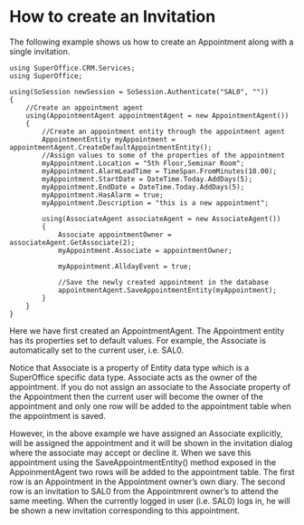<properties date="2016-06-24"
SortOrder="7"
/>

How to create an Invitation
===========================

 

The following example shows us how to create an Appointment along with a single invitation.

```
using SuperOffice.CRM.Services;
using SuperOffice;
 
using(SoSession newSession = SoSession.Authenticate("SAL0", ""))
{
    //Create an appointment agent
    using(AppointmentAgent appointmentAgent = new AppointmentAgent())
    {
        //Create an appointment entity through the appointment agent
        AppointmentEntity myAppointment = appointmentAgent.CreateDefaultAppointmentEntity();
        //Assign values to some of the properties of the appointment
        myAppointment.Location = "5th Floor,Seminar Room";
        myAppointment.AlarmLeadTime = TimeSpan.FromMinutes(10.00);
        myAppointment.StartDate = DateTime.Today.AddDays(5);
        myAppointment.EndDate = DateTime.Today.AddDays(5);
        myAppointment.HasAlarm = true;
        myAppointment.Description = "this is a new appointment";
     
        using(AssociateAgent associateAgent = new AssociateAgent())
        {
            Associate appointmentOwner = associateAgent.GetAssociate(2);
            myAppointment.Associate = appointmentOwner;
         
            myAppointment.AlldayEvent = true;
         
            //Save the newly created appointment in the database
            appointmentAgent.SaveAppointmentEntity(myAppointment);
        }
    }
}
```

 

Here we have first created an AppointmentAgent. The Appointment entity has its properties set to default values. For example, the Associate is automatically set to the current user, i.e. SAL0.

Notice that Associate is a property of Entity data type which is a SuperOffice specific data type. Associate acts as the owner of the appointment. If you do not assign an associate to the Associate property of the Appointment then the current user will become the owner of the appointment and only one row will be added to the appointment table when the appointment is saved.

However, in the above example we have assigned an Associate explicitly, will be assigned the appointment and it will be shown in the invitation dialog where the associate may accept or decline it. When we save this appointment using the SaveAppointmentEntity() method exposed in the AppoinmentAgent two rows will be added to the appointment table. The first row is an Appointment in the Appointment owner’s own diary. The second row is an invitation to SAL0 from the Appointmrent owner’s to attend the same meeting. When the currently logged in user (i.e. SAL0) logs in, he will be shown a new invitation corresponding to this appointment.  
